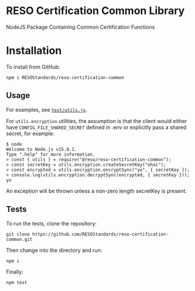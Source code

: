 # RESO Certification Common Library
NodeJS Package Containing Common Certification Functions

# Installation
To install from GitHub:

```
npm i RESOStandards/reso-certification-common
```

## Usage
For examples, see [`test/utils.js`](./test/utils.js).

For `utils.encryption` utilities, the assumption is that the client 
would either have `CONFIG_FILE_SHARED_SECRET` defined in .env or 
explicitly pass a shared secret, for example:

```
$ node
Welcome to Node.js v15.0.1.
Type ".help" for more information.
> const { utils } = require("@reso/reso-certification-common");
> const secretKey = utils.encryption.createSecretKey("ohai");
> const encrypted = utils.encryption.encryptSync("yo", { secretKey });
> console.log(utils.encryption.decryptSync(encrypted, { secretKey }));
yo
```

An exception will be thrown unless a non-zero length secretKey is present.

## Tests
To run the tests, clone the repository:
```
git clone https://github.com/RESOStandards/reso-certification-common.git
```

Then change into the directory and run:
```
npm i
```

Finally:

```
npm test
```
